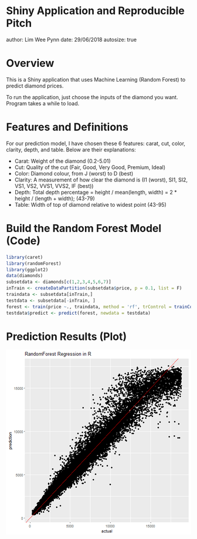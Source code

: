 

Shiny Application and Reproducible Pitch
=======================================================
author: Lim Wee Pynn
date: 29/06/2018
autosize: true


Overview
========================================================
This is a Shiny application that uses Machine Learning (Random Forest) to predict diamond prices.

To run the application, just choose the inputs of the diamond you want. Program takes a while to load.

Features and Definitions
========================================================
For our prediction model, I have chosen these 6 features: carat, cut, color, clarity, depth, and table. Below are their explanations:       

- Carat: Weight of the diamond (0.2-5.01)
- Cut: Quality of the cut (Fair, Good, Very Good, Premium, Ideal)
- Color: Diamond colour, from J (worst) to D (best)
- Clarity: A measurement of how clear the diamond is (I1 (worst), SI1, SI2, VS1, VS2, VVS1, VVS2, IF (best))
- Depth: Total depth percentage = height / mean(length, width) = 2 * height / (length + width); (43-79)
- Table: Width of top of diamond relative to widest point (43-95)


Build the Random Forest Model (Code)
========================================================


```r
library(caret)
library(randomForest)
library(ggplot2)
data(diamonds)
subsetdata <- diamonds[c(1,2,3,4,5,6,7)]
inTrain <- createDataPartition(subsetdata$price, p = 0.1, list = F)
traindata <- subsetdata[inTrain,]
testdata <- subsetdata[-inTrain, ]
forest <- train(price ~., traindata, method = 'rf', trControl = trainControl(method = 'cv', number = 3))
testdata$predict <- predict(forest, newdata = testdata)
```

Prediction Results (Plot)
=========================================================
![plot of chunk unnamed-chunk-2](ShinyProject-figure/unnamed-chunk-2-1.png)




  
  
  

